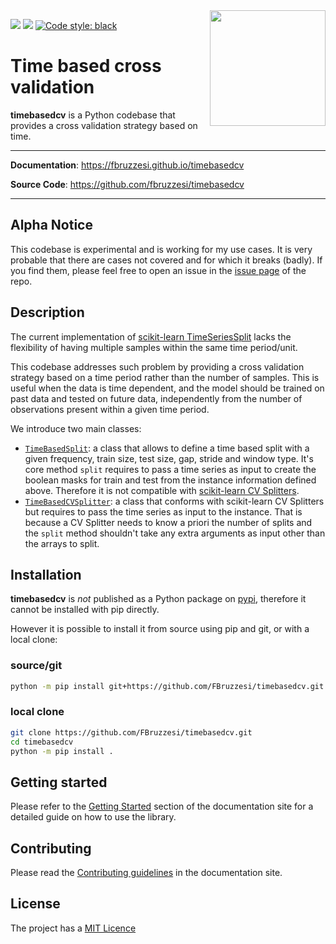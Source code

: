 <img src="docs/img/timebasedcv-logo.svg" width=185 height=185 align="right">

![](https://img.shields.io/github/license/FBruzzesi/timebasedcv)
<img src ="docs/img/interrogate-shield.svg">
[![Code style: black](https://img.shields.io/badge/code%20style-black-000000.svg)](https://github.com/psf/black)

# Time based cross validation

**timebasedcv** is a Python codebase that provides a cross validation strategy based on time.

---

**Documentation**: https://fbruzzesi.github.io/timebasedcv

**Source Code**: https://github.com/fbruzzesi/timebasedcv

---

## Alpha Notice

This codebase is experimental and is working for my use cases. It is very probable that there are cases not covered and for which it breaks (badly). If you find them, please feel free to open an issue in the [issue page](https://github.com/FBruzzesi/timebasedcv/issues) of the repo.


## Description

The current implementation of [scikit-learn TimeSeriesSplit](https://scikit-learn.org/stable/modules/generated/sklearn.model_selection.TimeSeriesSplit.html) lacks the flexibility of having multiple samples within the same time period/unit.

This codebase addresses such problem by providing a cross validation strategy based on a time period rather than the number of samples. This is useful when the data is time dependent, and the model should be trained on past data and tested on future data, independently from the number of observations present within a given time period.

We introduce two main classes:

- [`TimeBasedSplit`](https://fbruzzesi.github.io/timebasedcv/api/timebasedsplit/#timebasedcv.timebasedsplit.TimeBasedSplit): a class that allows to define a time based split with a given frequency, train size, test size, gap, stride and window type. It's core method `split` requires to pass a time series as input to create the boolean masks for train and test from the instance information defined above. Therefore it is not compatible with [scikit-learn CV Splitters](https://scikit-learn.org/stable/common_pitfalls.html#id3).
- [`TimeBasedCVSplitter`](https://fbruzzesi.github.io/timebasedcv/api/timebasedsplit/#timebasedcv.timebasedsplit.TimeBasedCVSplitter): a class that conforms with scikit-learn CV Splitters but requires to pass the time series as input to the instance. That is because a CV Splitter needs to know a priori the number of splits and the `split` method shouldn't take any extra arguments as input other than the arrays to split.


## Installation

**timebasedcv** is _not_ published as a Python package on [pypi](https://pypi.org/), therefore it cannot be installed with pip directly.

However it is possible to install it from source using pip and git, or with a local clone:

### source/git

```bash
python -m pip install git+https://github.com/FBruzzesi/timebasedcv.git
```

### local clone

```bash
git clone https://github.com/FBruzzesi/timebasedcv.git
cd timebasedcv
python -m pip install .
```

## Getting started

Please refer to the [Getting Started](https://fbruzzesi.github.io/timebasedcv/getting-started/) section of the documentation site for a detailed guide on how to use the library.

## Contributing

Please read the [Contributing guidelines](https://fbruzzesi.github.io/timebasedcv/contribute/) in the documentation site.

## License

The project has a [MIT Licence](https://github.com/FBruzzesi/timebasedcv/blob/main/LICENSE)
